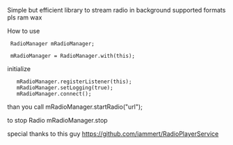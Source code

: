 Simple  but efficient library to stream radio in background
supported formats
pls
ram
wax

How to use

     RadioManager mRadioManager;

     mRadioManager = RadioManager.with(this);
 
initialize 

       mRadioManager.registerListener(this);
       mRadioManager.setLogging(true);
       mRadioManager.connect();
        
  than you call mRadioManager.startRadio("url");
  
  to stop Radio mRadioManager.stop
  
  special thanks to this guy https://github.com/iammert/RadioPlayerService
